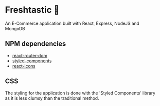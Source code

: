 # Freshtastic :watermelon:

An E-Commerce application built with React, Express, NodeJS and MongoDB


## NPM dependencies

* [react-router-dom](https://www.npmjs.com/package/react-router-dom)
* [styled-components](https://www.npmjs.com/package/styled-components)
* [react-icons](https://www.npmjs.com/package/react-icons)

## CSS
The styling for the application is done with the 'Styled Components' library as it is less clumsy than the traditional method.